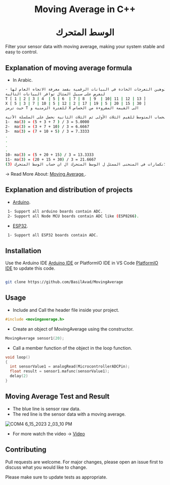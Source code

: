 <h1 align="center"> Moving Average in C++ </h1>
<h1 align="center"> الوسط المتحرك </h1>

Filter your sensor data with moving average, making your system stable and easy to control.

## Explanation of moving average formula
*  In Arabic.
```bash
- تعريف: الأوساط المتحركة تستخدم في توهين التعرجات الحادة في البيانات الرقمية بقصد معرفة الاتجاه العام لها..
لنفرض على سبيل المثال توافر البيانات التالية 
T [ 1 | 2 | 3 | 4  | 5 | 6  | 7 | 8  | 9  | 10| 11 | 12 | 13 ]
X [ 5 | 3 | 7 | 10 | 5 | 12 | 2 | 17 | 19 | 5 | 20 | 15 | 30 ]
حيث ترمز T للفترة الزمنية و X الى القيمة المقروءة من الحساس 

على سبيل المثال لو قمنا بحساب المتوسط للقيم الثلاث الأولى ثم الثلاث الثانية نحصل على السلسلة الآتية:
1-  ma(3) = (5 + 3 + 7 ) / 3 = 5.0000
2-  ma(3) = (3 + 7 + 10) / 3 = 6.6667
3-  ma(3) = (7 + 10 + 5) / 3 = 7.3333
.
.
.
.
10- ma(3) = (5 + 20 + 15) / 3 = 13.3333
11- ma(3) = (20 + 15 + 30) / 3 = 21.6667
كلما زاد عدد الفترات الداخلة في حساب المتوسط ازداد التوهين وقلت لاعوجاجات و الانكسارات في المنحنى الممثل ل الوسط المتحرك ال ان حساب الوسط المتحرك (3)ma يؤدي الى توهين النكسارات اكثر من (3)ma و (7)ma أكثر و أكثر....
```
-> Read More About: [Moving Average ](https://en.wikipedia.org/wiki/Moving_average).

## Explanation and distribution of projects
 * [Arduino](https://github.com/BasilAvad/MovingAverage/tree/main/Examples/arduino).
 ```bash
  1- Support all arduino boards contain ADC.
  2- Support all Node MCU boards contain ADC like (ESP8266).
 ```
 * [ESP32](https://github.com/BasilAvad/MovingAverage/tree/main/Examples/esp32).
 ```bash
  1- Support all ESP32 boards contain ADC.
 ```
## Installation
Use the Arduino IDE [Arduino IDE](https://www.arduino.cc/en/software) or PlatformIO IDE in VS Code [PlatformIO IDE](https://platformio.org) to update this code.
```bash

git clone https://github.com/BasilAvad/MovingAverage

```
## Usage
* Include and Call the header file  inside your project.
```cpp
#include <movingaverage.h>
```
* Create an object of MovingAverage using the constructor.
```cpp
MovingAverage sensor1(20);
```
*  Call a member function of the object in the loop function.
```cpp
void loop()
{
  int sensorValue1 = analogRead(MicrocontrollerADCPin);
  float result = sensor1.mafunc(sensorValue1);
  delay(2)
}
```
## Moving Average Test and Result
*  The blue line is sensor raw data.
*  The red line is the sensor data with a moving average.

![COM4 6_15_2023 2_03_10 PM](https://github.com/BasilAvad/MovingAverage/assets/69681817/bbe3f810-01bb-46a5-8662-a3d24ccba380)
* For more watch the video -> 
[Video](https://github.com/BasilAvad/MovingAverage/assets/69681817/a9d82036-8858-4e28-aa69-52e078575ddf)


## Contributing



Pull requests are welcome. For major changes, please open an issue first to discuss what you would like to change.



Please make sure to update tests as appropriate.
